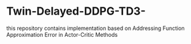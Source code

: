 # Twin-Delayed-DDPG-TD3-
this repository contains implementation based on Addressing Function Approximation Error in Actor-Critic Methods 
